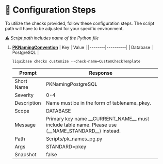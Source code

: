 # 🔧 Configuration Steps
To utilize the checks provided, follow these configuration steps. The script path will have to be adjusted for your specific environment.

⚠️ *Script path includes name of the Python file*
1. [**PKNamingConvention**](Scripts/pk_names_pg.py)
    | Key | Value |
    |--------|----------|
    | Database | PostgreSQL |
    ```
    liquibase checks customize --check-name=CustomCheckTemplate
    ```
    | Prompt | Response |
    |--------|----------|
    | Short Name | PKNamingPostgreSQL |
    | Severity | 0-4 |
    | Description | Name must be in the form of tablename_pkey. |
    | Scope | DATABASE |
    | Message | Primary key name \_\_CURRENT_NAME\_\_ must include table name.  Please use (\_\_NAME_STANDARD\_\_) instead. |
    | Path | Scripts/pk_names_pg.py |
    | Args | STANDARD=pkey |
    | Snapshot | false |